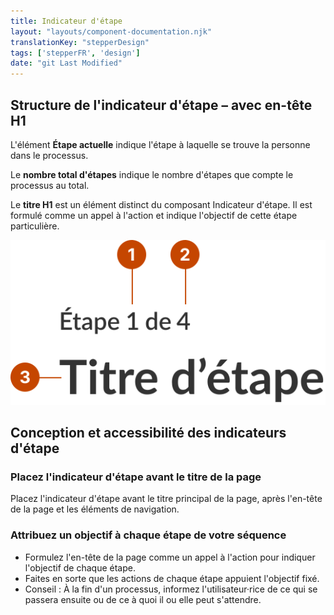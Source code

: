 ```yaml
---
title: Indicateur d'étape
layout: "layouts/component-documentation.njk"
translationKey: "stepperDesign"
tags: ['stepperFR', 'design']
date: "git Last Modified"
---
```


## Structure de l'indicateur d'étape – avec en-tête H1

L'élément **Étape actuelle** indique l'étape à laquelle se trouve la personne dans le processus.

Le **nombre total d'étapes** indique le nombre d'étapes que compte le processus au total.

Le **titre H1** est un élément distinct du composant Indicateur d'étape. Il est formulé comme un appel à l'action et indique l'objectif de cette étape particulière.

<img class="b-sm b-gray p-400" src="/images/fr/components/anatomy/gcds-stepper-anatomy.svg" alt="L'anatomie du composant indicateur d'étape identifiant l'étape courante, le nombre total d'étapes et le titre de la page." />

## Conception et accessibilité des indicateurs d'étape

### Placez l'indicateur d'étape avant le titre de la page

Placez l'indicateur d'étape avant le titre principal de la page, après l'en-tête de la page et les éléments de navigation.

### Attribuez un objectif à chaque étape de votre séquence

- Formulez l'en-tête de la page comme un appel à l'action pour indiquer l'objectif de chaque étape.
- Faites en sorte que les actions de chaque étape appuient l'objectif fixé.
- Conseil : À la fin d'un processus, informez l'utilisateur·rice de ce qui se passera ensuite ou de ce à quoi il ou elle peut s'attendre.
